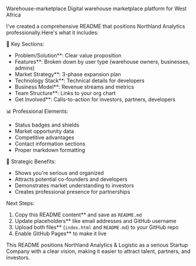 Warehouse-marketplace
Digital warehouse marketplace platform for West Africa

I've created a comprehensive README that positions Northland Analytics professionally.Here's what it includes:

🎯 Key Sections:
- Problem/Solution**: Clear value proposition
- Features**: Broken down by user type (warehouse owners, businesses, admins)
- Market Strategy**: 3-phase expansion plan
- Technology Stack**: Technical details for developers
- Business Model**: Revenue streams and metrics
- Team Structure**: Links to your org chart
- Get Involved**: Calls-to-action for investors, partners, developers

📊 Professional Elements:
- Status badges and shields
- Market opportunity data
- Competitive advantages
- Contact information sections
- Proper markdown formatting

🚀 Strategic Benefits:
- Shows you're serious and organized
- Attracts potential co-founders and developers
- Demonstrates market understanding to investors
- Creates professional presence for partnerships

Next Steps:
1. Copy this README content** and save as `README.md`
2. Update placeholders** like email addresses and GitHub username
3. Upload both files** (`index.html` and `README.md`) to your GitHub repo
4. Enable GitHub Pages** to make it live

This README positions Northland Analytics & Logistic as a serious Startup Company with a clear vision, making it easier to attract talent, partners, and investors.
